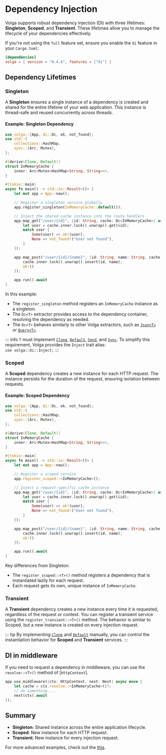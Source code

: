 # Dependency Injection

Volga supports robust dependency injection (DI) with three lifetimes: **Singleton**, **Scoped**, and **Transient**. These lifetimes allow you to manage the lifecycle of your dependencies effectively.

If you're not using the `full` feature set, ensure you enable the `di` feature in your `Cargo.toml`:

```toml
[dependencies]
volga = { version = "0.4.4", features = ["di"] }
```

## Dependency Lifetimes

### Singleton
A **Singleton** ensures a single instance of a dependency is created and shared for the entire lifetime of your web application. This instance is thread-safe and reused concurrently across threads.

#### Example: Singleton Dependency

```rust
use volga::{App, di::Dc, ok, not_found};
use std::{
    collections::HashMap,
    sync::{Arc, Mutex},
};

#[derive(Clone, Default)]
struct InMemoryCache {
    inner: Arc<Mutex<HashMap<String, String>>>,
}

#[tokio::main]
async fn main() -> std::io::Result<()> {
    let mut app = App::new();

    // Register a singleton service globally
    app.register_singleton(InMemoryCache::default());

    // Inject the shared cache instance into the route handlers
    app.map_get("/user/{id}", |id: String, cache: Dc<InMemoryCache>| async move {
        let user = cache.inner.lock().unwrap().get(&id);
        match user {
            Some(user) => ok!(user),
            None => not_found!("User not found"),
        }
    });

    app.map_post("/user/{id}/{name}", |id: String, name: String, cache: Dc<InMemoryCache>| async move {
        cache.inner.lock().unwrap().insert(id, name);
        ok!()
    });

    app.run().await
}
```

In this example:
- The `register_singleton` method registers an `InMemoryCache` instance as a singleton.
- The `Dc<T>` extractor provides access to the dependency container, resolving the dependency as needed.
- The `Dc<T>` behaves similarly to other Volga extractors, such as [`Json<T>`](https://docs.rs/volga/latest/volga/app/endpoints/args/json/struct.Json.html) or [`Query<T>`](https://docs.rs/volga/latest/volga/app/endpoints/args/query/struct.Query.html).

::: info
`T` must implement [`Clone`](https://doc.rust-lang.org/std/clone/trait.Clone.html), [`Default`](https://doc.rust-lang.org/std/default/trait.Default.html), [`Send`](https://doc.rust-lang.org/std/marker/trait.Send.html), and [`Sync`](https://doc.rust-lang.org/std/marker/trait.Sync.html). 
To simplify this requirement, Volga provides the `Inject` trait alias:  
`use volga::di::Inject;`
:::

### Scoped
A **Scoped** dependency creates a new instance for each HTTP request. The instance persists for the duration of the request, ensuring isolation between requests.

#### Example: Scoped Dependency

```rust
use volga::{App, di::Dc, ok, not_found};
use std::{
    collections::HashMap,
    sync::{Arc, Mutex},
};

#[derive(Clone, Default)]
struct InMemoryCache {
    inner: Arc<Mutex<HashMap<String, String>>>,
}

#[tokio::main]
async fn main() -> std::io::Result<()> {
    let mut app = App::new();

    // Register a scoped service
    app.register_scoped::<InMemoryCache>();

    // Inject a request-specific cache instance
    app.map_get("/user/{id}", |id: String, cache: Dc<InMemoryCache>| async move {
        let user = cache.inner.lock().unwrap().get(&id);
        match user {
            Some(user) => ok!(user),
            None => not_found!("User not found"),
        }
    });

    app.map_post("/user/{id}/{name}", |id: String, name: String, cache: Dc<InMemoryCache>| async move {
        cache.inner.lock().unwrap().insert(id, name);
        ok!()
    });

    app.run().await
}
```

Key differences from Singleton:
- The `register_scoped::<T>()` method registers a dependency that is instantiated lazily for each request.
- Each request gets its own, unique instance of `InMemoryCache`.

### Transient
A **Transient** dependency creates a new instance every time it is requested, regardless of the request or context. You can register a transient service using the `register_transient::<T>()` method. The behavior is similar to Scoped, but a new instance is created on every injection request.

::: tip
By implementing [`Clone`](https://doc.rust-lang.org/std/clone/trait.Clone.html) and [`Default`](https://doc.rust-lang.org/std/default/trait.Default.html) manually, you can control the instantiation behavior for **Scoped** and **Transient** services.
:::

## DI in middleware
If you need to request a dependency in middleware, you can use the `resolve::<T>()` method of [`HttpContext`].
```rust
app.use_middleware(|ctx: HttpContext, next: Next| async move {
    let cache = ctx.resolve::<InMemoryCache>()?;
    // do something....
    next(ctx).await
});
```

## Summary
- **Singleton**: Shared instance across the entire application lifecycle.
- **Scoped**: New instance for each HTTP request.
- **Transient**: New instance for every injection request.

For more advanced examples, check out the [this](https://github.com/RomanEmreis/volga/blob/main/examples/dependency_injection.rs).
